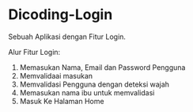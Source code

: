 # Dicoding-Login
Sebuah Aplikasi dengan Fitur Login.

Alur Fitur Login:
1. Memasukan Nama,  Email dan Password Pengguna
2.  Memvalidaai masukan
3.  Memvalidasi Pengguna dengan deteksi wajah
4.  Memasukan nama ibu untuk memvalidasi
5. Masuk Ke Halaman Home
